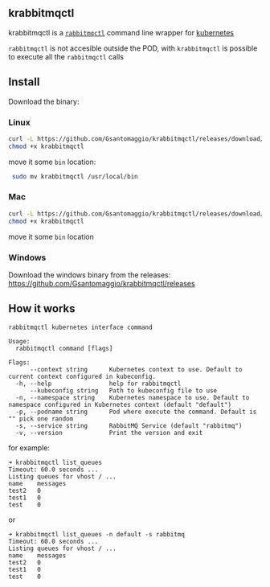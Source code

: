## krabbitmqctl

krabbitmqctl is a [`rabbitmqctl`](https://www.rabbitmq.com/rabbitmqctl.8.html)  command line wrapper for [kubernetes](https://kubernetes.io/) 

`rabbitmqctl` is not accesible outside the POD, with `krabbitmqctl` is possible to execute all the `rabbitmqctl` calls

## Install

Download the binary:

### Linux

```bash
curl -L https://github.com/Gsantomaggio/krabbitmqctl/releases/download/$(curl -sL https://raw.githubusercontent.com/Gsantomaggio/krabbitmqctl/master/version.txt)/krabbitmqctl_linux_amd64 -o krabbitmqctl
chmod +x krabbitmqctl
```
move it some `bin` location:

```bash
 sudo mv krabbitmqctl /usr/local/bin
```

### Mac

```bash
curl -L https://github.com/Gsantomaggio/krabbitmqctl/releases/download/$(curl -sL https://raw.githubusercontent.com/Gsantomaggio/krabbitmqctl/master/version.txt)/krabbitmqctl_darwin_amd64 -o krabbitmqctl
chmod +x krabbitmqctl
```
move it some `bin` location


### Windows

Download the windows binary from the releases: https://github.com/Gsantomaggio/krabbitmqctl/releases 




## How it works

```
rabbitmqctl kubernetes interface command

Usage:
  rabbitmqctl command [flags]

Flags:
      --context string      Kubernetes context to use. Default to current context configured in kubeconfig.
  -h, --help                help for rabbitmqctl
      --kubeconfig string   Path to kubeconfig file to use
  -n, --namespace string    Kubernetes namespace to use. Default to namespace configured in Kubernetes context (default "default")
  -p, --podname string      Pod where execute the command. Default is "" pick one random
  -s, --service string      RabbitMQ Service (default "rabbitmq")
  -v, --version             Print the version and exit
```

for example:

```
➜ krabbitmqctl list_queues
Timeout: 60.0 seconds ...
Listing queues for vhost / ...
name    messages
test2   0
test1   0
test    0
```

or

```
➜ krabbitmqctl list_queues -n default -s rabbitmq
Timeout: 60.0 seconds ...
Listing queues for vhost / ...
name    messages
test2   0
test1   0
test    0
```

